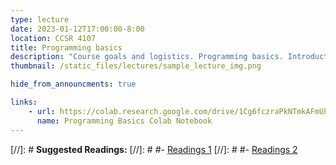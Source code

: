 ```yaml
---
type: lecture
date: 2023-01-12T17:00:00-8:00
location: CCSR 4107
title: Programming basics
description: "Course goals and logistics. Programming basics. Introduction to Colab notebooks and Python syntax. Numerical program with NumPy."
thumbnail: /static_files/lectures/sample_lecture_img.png

hide_from_announcments: true

links: 
    - url: https://colab.research.google.com/drive/1Cg6fczraPkNTmkAFmUkqa-4mZDotsI9M?usp=sharing
      name: Programming Basics Colab Notebook
---
```

[//]: # **Suggested Readings:**
[//]: # #- [Readings 1](http://example.com)
[//]: # #- [Readings 2](http://example.com)
